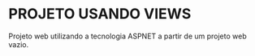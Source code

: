 # PROJETO USANDO VIEWS
Projeto web utilizando a tecnologia ASPNET a partir de um projeto web vazio.
